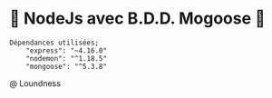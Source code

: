 # :rocket: NodeJs avec B.D.D. Mogoose :rocket: #


```
Dépendances utilisées;
	"express": "~4.16.0"
	"nodemon": "^1.18.5"
	"mongoose": "^5.3.8"
```
@ Loundness